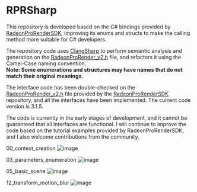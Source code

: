 # RPRSharp

This repository is developed based on the C# bindings provided by [RadeonProRenderSDK](https://github.com/GPUOpen-LibrariesAndSDKs/RadeonProRenderSDK), improving its enums and structs to make the calling method more suitable for C# developers.

The repository code uses [ClangSharp](https://github.com/dotnet/ClangSharp) to perform semantic analysis and generation on the [RadeonProRender_v2.h](https://github.com/GPUOpen-LibrariesAndSDKs/RadeonProRenderSDK/blob/master/RadeonProRender/inc/RadeonProRender_v2.h) file, and refactors it using the Camel-Case naming convention.\
**Note: Some enumerations and structures may have names that do not match their original meanings.**

The interface code has been double-checked on the [RadeonProRender_v2.h](https://github.com/GPUOpen-LibrariesAndSDKs/RadeonProRenderSDK/blob/master/RadeonProRender/inc/RadeonProRender_v2.h) file provided by the [RadeonProRenderSDK](https://github.com/GPUOpen-LibrariesAndSDKs/RadeonProRenderSDK) repository, and all the interfaces have been implemented. The current code version is 3.1.5.

The code is currently in the early stages of development, and it cannot be guaranteed that all interfaces are functional. I will continue to improve the code based on the tutorial examples provided by RadeonProRenderSDK, and I also welcome contributions from the community.

00_context_creation
![image](https://github.com/qian-o/RPRSharp/assets/84434846/3084c96a-a7fc-4ac7-8915-b9797adef36d)

03_parameters_enumeration
![image](https://github.com/qian-o/RPRSharp/assets/84434846/1c9e8958-4cd1-4376-bf73-7ea14e6833be)

05_basic_scene
![image](https://github.com/qian-o/RPRSharp/assets/84434846/8439dc86-3a8b-4ea2-83e1-9d0e367f01e2)

12_transform_motion_blur
![image](https://github.com/qian-o/RPRSharp/assets/84434846/331c8dee-9b23-4f7a-ab46-8460b641659f)
